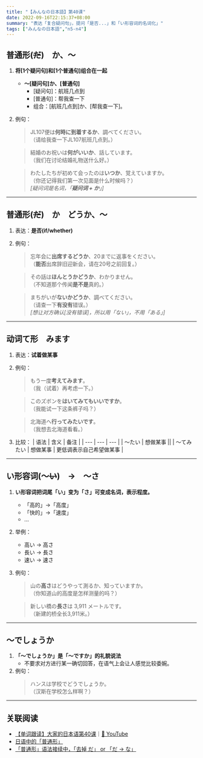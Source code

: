 ```yaml
---
title: "【みんなの日本語】第40课"
date: 2022-09-16T22:15:37+08:00
summary: "表达「复合疑问句」，提问「是否...」和「い形容词的名词化」"
tags: ["みんなの日本語","n5-n4"]
---
```


## 普通形(~~だ~~)　か、〜
1. **将[1个疑问句]和[1个普通句]组合在一起**
    - **～[疑问句]か、[普通句]**
        - [疑问句]：航班几点到
        - [普通句]：帮我查一下
        - 组合：[航班几点到]か、[帮我查一下]。
2. 例句：
    > JL107便は**何時に到着するか**、調べてください。  
     （请给我查一下JL107航班几点到。）

    > 結婚のお祝いは**何がいいか**、話しています。  
     （我们在讨论结婚礼物送什么好。）

    > わたしたちが初めて会ったのは**いつか**、覚えていますか。  
     （你还记得我们第一次见面是什么时候吗？）  
      *[疑问词是名词，「**疑问词 + か**」]*

---
## 普通形(~~だ~~)　か　どうか、〜
1. 表达：**是否(if/whether)**
2. 例句：
    > 忘年会に**出席するどうか**、20までに返事をください。  
     （**能否**出席辞旧迎新会，请在20号之前回复。）

    > その話は**ほんとうかどうか**、わかりません。  
     （不知道那个传闻**是不是**真的。）

    > まちがいが**ないかどうか**、調べてください。  
     （请查一下**有没有**错误。）  
      *[想让对方确认[没有错误]，所以用「ない」，不用「ある」]*

---
## 动词て形　みます
1. 表达：**试着做某事**
2. 例句：
    > もう一度**考えてみます**。  
     （我（试着）再考虑一下。）

    > このズボンを**はいてみてもいいですか**。  
     （我能试一下这条裤子吗？）

    > 北海道へ**行ってみたいです**。  
     （我想去北海道看看。）

3. 比较：
    | 语法 | 含义 | 备注 |
    | --- | --- | --- |
    | 〜たい | 想做某事 ||
    | 〜てみたい | 想做某事 | 更低调表示自己希望做某事 |

---
## い形容词(〜~~い~~)　→　〜さ
1. **い形容词把词尾「い」变为「さ」可变成名词，表示程度。**
    - 「高的」→「高度」
    - 「快的」→「速度」
    - ...  
2. 举例：
    - 高い → 高さ
    - 長い → 長さ
    - 速い → 速さ
3. 例句：
    > 山の**高さ**はどうやって測るか、知っていますか。  
     （你知道山的高度是怎样测量的吗？）

    > 新しい橋の**長さ**は 3,911 メートルです。  
     （新建的桥全长3,911米。）

---
## 〜でしょうか
1. **「〜でしょうか」是「〜ですか」的礼貌说法**
    - 不要求对方进行某一确切回答，在语气上会让人感觉比较委婉。
2. 例句：
    > ハンスは学校でどうでしょうか。  
     （汉斯在学校怎么样啊？）

---
## 关联阅读
- [【单词跟读】大家的日本语第40课](https://www.bilibili.com/video/BV1G34y1e7RA?p=40)｜[🔗 YouTube](https://youtu.be/tMua1sIaZZA)
- [日语中的「普通形」](/trans-rule/ordinary-form.md)
- [「普通形」语法接续中，「去掉 だ」 or 「だ → な」](/summary/delete-da-or-turn-na.md)